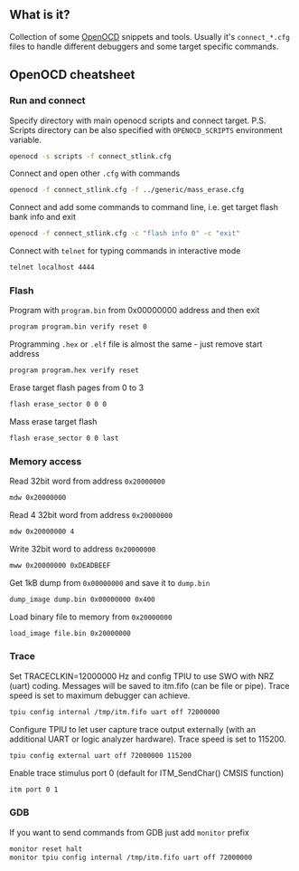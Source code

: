 ## What is it?

Collection of some [OpenOCD](http://openocd.org/) snippets and tools.
Usually it's ```connect_*.cfg``` files to handle different debuggers and some target specific commands.

## OpenOCD cheatsheet

### Run and connect

Specify directory with main openocd scripts and connect target.
P.S. Scripts directory can be also specified with ```OPENOCD_SCRIPTS``` environment variable.
```bash
openocd -s scripts -f connect_stlink.cfg
```

Connect and open other ```.cfg``` with commands
```bash
openocd -f connect_stlink.cfg -f ../generic/mass_erase.cfg
```

Connect and add some commands to command line, i.e. get target flash bank info and exit
```bash
openocd -f connect_stlink.cfg -c "flash info 0" -c "exit"
```

Connect with ```telnet``` for typing commands in interactive mode
```bash
telnet localhost 4444
```

### Flash

Program with ```program.bin``` from 0x00000000 address and then exit
```bash
program program.bin verify reset 0
```

Programming ```.hex``` or ```.elf``` file is almost the same - just remove start address
```bash
program program.hex verify reset
```

Erase target flash pages from 0 to 3
```bash
flash erase_sector 0 0 0
```

Mass erase target flash
```bash
flash erase_sector 0 0 last
```

### Memory access

Read 32bit word from address ```0x20000000```
```bash
mdw 0x20000000
```

Read 4 32bit word from address ```0x20000000```
```bash
mdw 0x20000000 4
```

Write 32bit word to address ```0x20000000```
```bash
mww 0x20000000 0xDEADBEEF
```

Get 1kB dump from ```0x00000000``` and save it to ```dump.bin```
```bash
dump_image dump.bin 0x00000000 0x400
```

Load binary file to memory from ```0x20000000```
```bash
load_image file.bin 0x20000000
```

### Trace

Set TRACECLKIN=12000000 Hz and config TPIU to use SWO with NRZ (uart) coding.
Messages will be saved to itm.fifo (can be file or pipe). Trace speed is set to maximum debugger can achieve.
```bash
tpiu config internal /tmp/itm.fifo uart off 72000000
```

Configure TPIU to let user capture trace output externally (with an additional UART or logic analyzer hardware).
Trace speed is set to 115200.
```bash
tpiu config external uart off 72000000 115200
```

Enable trace stimulus port 0 (default for ITM_SendChar() CMSIS function)
```bash
itm port 0 1
```

### GDB

If you want to send commands from GDB just add ```monitor``` prefix
```bash
monitor reset halt
monitor tpiu config internal /tmp/itm.fifo uart off 72000000
```

